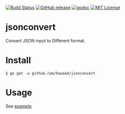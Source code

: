 [![Build Status](https://travis-ci.org/howood/jsonconvert.svg?branch=master)](https://travis-ci.org/howood/jsonconvert)
[![GitHub release](http://img.shields.io/github/release/howood/jsonconvert.svg?style=flat-square)][release]
[![godoc](https://img.shields.io/badge/godoc-reference-blue.svg?style=flat-square)](http://godoc.org/github.com/howood/jsonconvert)
[![MIT License](http://img.shields.io/badge/license-MIT-blue.svg?style=flat-square)][license]

[release]: https://github.com/howood/jsonconvert/releases
[license]: https://github.com/howood/jsonconvert/blob/master/LICENSE

# jsonconvert

Convert JSON input to Different format.

# Install

```
$ go get -u github.com/howood/jsonconvert
```

# Usage

See [example](example/)

